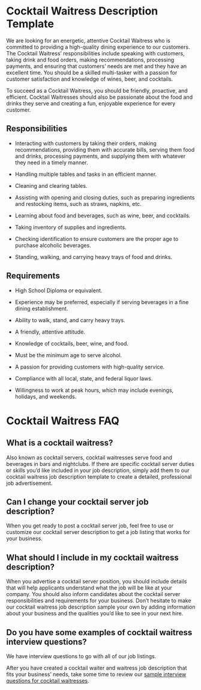 # Cocktail Waitress Description Template

We are looking for an energetic, attentive Cocktail Waitress who is committed to providing a high-quality dining experience to our customers. The Cocktail Waitress’ responsibilities include speaking with customers, taking drink and food orders, making recommendations, processing payments, and ensuring that customers’ needs are met and they have an excellent time. You should be a skilled multi-tasker with a passion for customer satisfaction and knowledge of wines, beer, and cocktails.

To succeed as a Cocktail Waitress, you should be friendly, proactive, and efficient. Cocktail Waitresses should also be passionate about the food and drinks they serve and creating a fun, enjoyable experience for every customer.

## Responsibilities

* Interacting with customers by taking their orders, making recommendations, providing them with accurate bills, serving them food and drinks, processing payments, and supplying them with whatever they need in a timely manner.

* Handling multiple tables and tasks in an efficient manner.

* Cleaning and clearing tables.

* Assisting with opening and closing duties, such as preparing ingredients and restocking items, such as straws, napkins, etc.

* Learning about food and beverages, such as wine, beer, and cocktails.

* Taking inventory of supplies and ingredients.

* Checking identification to ensure customers are the proper age to purchase alcoholic beverages.

* Standing, walking, and carrying heavy trays of food and drinks.

## Requirements

* High School Diploma or equivalent.

* Experience may be preferred, especially if serving beverages in a fine dining establishment.

* Ability to walk, stand, and carry heavy trays.

* A friendly, attentive attitude.

* Knowledge of cocktails, beer, wine, and food.

* Must be the minimum age to serve alcohol.

* A passion for providing customers with high-quality service.

* Compliance with all local, state, and federal liquor laws.

* Willingness to work at peak hours, which may include evenings, holidays, and weekends.
# Cocktail Waitress FAQ

## What is a cocktail waitress?

Also known as cocktail servers, cocktail waitresses serve food and beverages in bars and nightclubs. If there are specific cocktail server duties or skills you’d like included in your job description, simply add them to our cocktail waitress job description template to create a detailed, professional job advertisement.

## Can I change your cocktail server job description?

When you get ready to post a cocktail server job, feel free to use or customize our cocktail server description to get a job listing that works for your business.

## What should I include in my cocktail waitress description?

When you advertise a cocktail server position, you should include details that will help applicants understand what the job will be like at your company. You should also inform candidates about the cocktail server responsibilities and requirements for your business. Don’t hesitate to make our cocktail waitress job description sample your own by adding information about your business and the qualities you’d like to see in your next hire.

## Do you have some examples of cocktail waitress interview questions?

We have interview questions to go with all of our job listings.

After you have created a cocktail waiter and waitress job description that fits your business’ needs, take some time to review our <a
href="https://www.betterteam.com/cocktail-waitress-interview-questions">sample interview questions for cocktail waitresses</a>.

